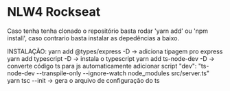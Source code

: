 # NLW4 Rockseat
Caso tenha tenha clonado o repositório basta rodar 'yarn add' ou 'npm install', caso contrario basta instalar as depedências a baixo.

INSTALAÇÃO:
yarn add @types/express -D -> adiciona tipagem pro express
yarn add typescript -D -> instala o typescript
yarn add ts-node-dev -D -> converte código ts para js automaticamente
    adicionar script "dev": "ts-node-dev --transpile-only --ignore-watch node_modules src/server.ts"
yarn tsc --init -> gera o arquivo de configuração do ts

